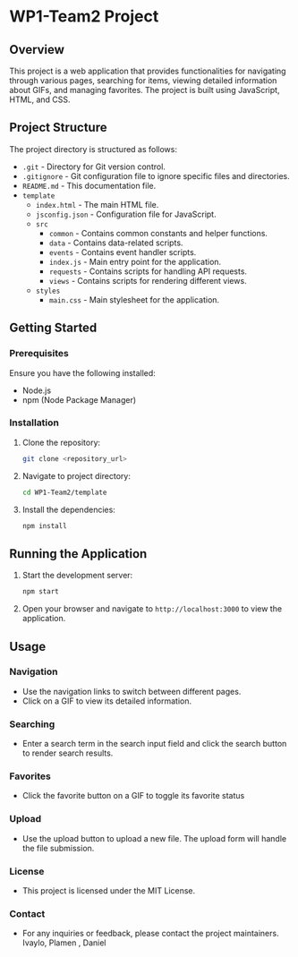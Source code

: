 # WP1-Team2 Project

## Overview
This project is a web application that provides functionalities for navigating through various pages, searching for items, viewing detailed information about GIFs, and managing favorites. The project is built using JavaScript, HTML, and CSS.

## Project Structure
The project directory is structured as follows:

- `.git` - Directory for Git version control.
- `.gitignore` - Git configuration file to ignore specific files and directories.
- `README.md` - This documentation file.
- `template`
  - `index.html` - The main HTML file.
  - `jsconfig.json` - Configuration file for JavaScript.
  - `src`
    - `common` - Contains common constants and helper functions.
    - `data` - Contains data-related scripts.
    - `events` - Contains event handler scripts.
    - `index.js` - Main entry point for the application.
    - `requests` - Contains scripts for handling API requests.
    - `views` - Contains scripts for rendering different views.
  - `styles`
    - `main.css` - Main stylesheet for the application.

## Getting Started
### Prerequisites
Ensure you have the following installed:
- Node.js
- npm (Node Package Manager)

### Installation
1. Clone the repository:
   ```bash
   git clone <repository_url>

2. Navigate to project directory:
   ```bash
   cd WP1-Team2/template

3. Install the dependencies:
   ```bash
   npm install

## Running the Application
1. Start the development server:
   ```bash
   npm start
2. Open your browser and navigate to `http://localhost:3000` to view the application.

## Usage
### Navigation
  - Use the navigation links to switch between different pages.
  - Click on a GIF to view its detailed information.

### Searching 
- Enter a search term in the search input field and click the search button to render search results.

### Favorites 
- Click the favorite button on a GIF to toggle its favorite status

### Upload 
- Use the upload button to upload a new file. The upload form will handle the file submission.

### License 
- This project is licensed under the MIT License.

### Contact
- For any inquiries or feedback, please contact the project maintainers. Ivaylo, Plamen , Daniel